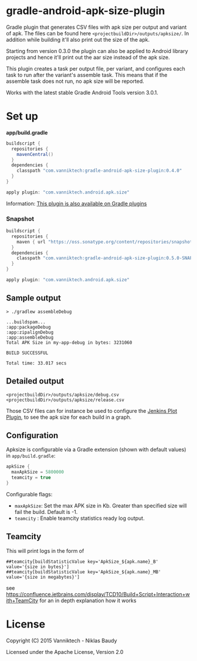 # gradle-android-apk-size-plugin

Gradle plugin that generates CSV files with apk size per output and variant of apk. The files can be found here `<projectbuildDir>/outputs/apksize/`. In addition while building it'll also print out the size of the apk.

Starting from version 0.3.0 the plugin can also be applied to Android library projects and hence it'll print out the aar size instead of the apk size.

This plugin creates a task per output file, per variant, and configures each task to run after the variant's assemble task. This means that if the assemble task does not run, no apk size will be reported.

Works with the latest stable Gradle Android Tools version 3.0.1.

# Set up

**app/build.gradle**

```gradle
buildscript {
  repositories {
    mavenCentral()
  }
  dependencies {
    classpath "com.vanniktech:gradle-android-apk-size-plugin:0.4.0"
  }
}

apply plugin: "com.vanniktech.android.apk.size"
```

Information: [This plugin is also available on Gradle plugins](https://plugins.gradle.org/plugin/com.vanniktech.android.apk.size)

### Snapshot

```gradle
buildscript {
  repositories {
    maven { url "https://oss.sonatype.org/content/repositories/snapshots" }
  }
  dependencies {
    classpath "com.vanniktech:gradle-android-apk-size-plugin:0.5.0-SNAPSHOT"
  }
}

apply plugin: "com.vanniktech.android.apk.size"
```

## Sample output

```
> ./gradlew assembleDebug

...buildspam...
:app:packageDebug
:app:zipalignDebug
:app:assembleDebug
Total APK Size in my-app-debug in bytes: 3231060

BUILD SUCCESSFUL

Total time: 33.017 secs
```

## Detailed output

```
<projectbuildDir>/outputs/apksize/debug.csv
<projectbuildDir>/outputs/apksize/release.csv
```

Those CSV files can for instance be used to configure the [Jenkins Plot Plugin](https://wiki.jenkins-ci.org/display/JENKINS/Plot+Plugin), to see the apk size for each build in a graph.

## Configuration

Apksize is configurable via a Gradle extension (shown with default values) in `app/build.gradle`:

```groovy
apkSize {
  maxApkSize = 5800000
  teamcity = true
}
```

Configurable flags:
- `maxApkSize`: Set the max APK size in Kb. Greater than specified size will fail the build. Default is -1.
- `teamcity` : Enable teamcity statistics ready log output.

## Teamcity

This will print logs in the form of
```
##teamcity[buildStatisticValue key='ApkSize_${apk.name}_B' value='{size in bytes}']
##teamcity[buildStatisticValue key='ApkSize_${apk.name}_MB' value='{size in megabytes}']
```

see https://confluence.jetbrains.com/display/TCD10/Build+Script+Interaction+with+TeamCity for
an in depth explanation how it works


# License

Copyright (C) 2015 Vanniktech - Niklas Baudy

Licensed under the Apache License, Version 2.0
